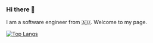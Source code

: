 ### Hi there 👋
I am a software engineer from 🇦🇺.
Welcome to my page.

[![Top Langs](https://github-readme-stats.vercel.app/api/top-langs/?username=anuraghazra&layout=compact&size_weight=0.5&count_weight=0.5)](https://github.com/anuraghazra/github-readme-stats)
